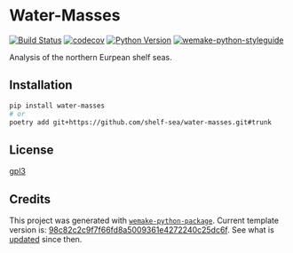 # Water-Masses
[![Build Status](https://github.com/shelf-sea/water-masses/workflows/test/badge.svg?branch=master&event=push)](https://github.com/shelf-sea/water-masses/actions?query=workflow%3Atest)
[![codecov](https://codecov.io/gh/shelf-sea/water-masses/branch/master/graph/badge.svg)](https://codecov.io/gh/shelf-sea/water-masses)
[![Python Version](https://img.shields.io/pypi/pyversions/water-masses.svg)](https://pypi.org/project/water-masses/)
[![wemake-python-styleguide](https://img.shields.io/badge/style-wemake-000000.svg)](https://github.com/wemake-services/wemake-python-styleguide)

Analysis of the northern Eurpean shelf seas.

## Installation

```bash
pip install water-masses
# or
poetry add git+https://github.com/shelf-sea/water-masses.git#trunk
```

## License

[gpl3](https://github.com/shelf-sea/water-masses/blob/master/LICENSE)

## Credits

This project was generated with [`wemake-python-package`](https://github.com/wemake-services/wemake-python-package). Current template version is: [98c82c2c9f7f66fd8a5009361e4272240c25dc6f](https://github.com/wemake-services/wemake-python-package/tree/98c82c2c9f7f66fd8a5009361e4272240c25dc6f). See what is [updated](https://github.com/wemake-services/wemake-python-package/compare/98c82c2c9f7f66fd8a5009361e4272240c25dc6f...master) since then.
